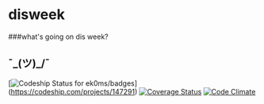 # disweek

###what's going on dis week?
## ¯\_(ツ)_/¯

[![Codeship Status for ek0ms/badges](https://www.codeship.io/projects/197d32e0-e891-0133-f06b-6631a3214367/status?branch=master)]
(https://codeship.com/projects/147291)
[![Coverage Status](https://coveralls.io/repos/github/ek0ms/disweek/badge.svg?branch=master)](https://coveralls.io/github/ek0ms/disweek?branch=master)
[![Code Climate](https://codeclimate.com/github/ek0ms/disweek/badges/gpa.svg)](https://codeclimate.com/github/ek0ms/disweek)
